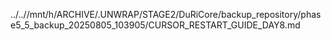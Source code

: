 ../..//mnt/h/ARCHIVE/.UNWRAP/STAGE2/DuRiCore/backup_repository/phase5_5_backup_20250805_103905/CURSOR_RESTART_GUIDE_DAY8.md
